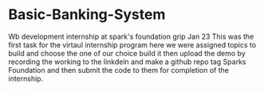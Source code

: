 # Basic-Banking-System
Wb development internship at spark's foundation grip Jan 23
This was the first task for the virtaul internship program here we were assigned topics to build and choose the one of our choice build it
then upload the demo by recording the working to the linkdeln and make a github repo tag Sparks Foundation and then submit the code to them for completion of the internship.
